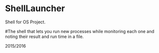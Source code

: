 # ShellLauncher
Shell for OS Project.

#The shell that lets you run new processes while monitoring each one and noting their result and run time in a file.



2015/2016
